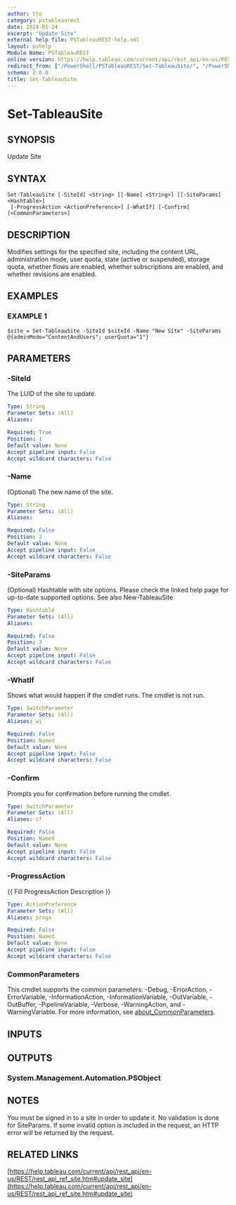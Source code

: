 ```yaml
---
author: tto
category: pstableaurest
date: 2024-01-24
excerpt: "Update Site"
external help file: PSTableauREST-help.xml
layout: pshelp
Module Name: PSTableauREST
online version: https://help.tableau.com/current/api/rest_api/en-us/REST/rest_api_ref_site.htm#update_site
redirect_from: ["/PowerShell/PSTableauREST/Set-TableauSite/", "/PowerShell/PSTableauREST/set-tableausite/", "/PowerShell/set-tableausite/"]
schema: 2.0.0
title: Set-TableauSite
---
```


# Set-TableauSite

## SYNOPSIS
Update Site

## SYNTAX

```
Set-TableauSite [-SiteId] <String> [[-Name] <String>] [[-SiteParams] <Hashtable>]
 [-ProgressAction <ActionPreference>] [-WhatIf] [-Confirm] [<CommonParameters>]
```

## DESCRIPTION
Modifies settings for the specified site, including the content URL, administration mode, user quota, state (active or suspended),
storage quota, whether flows are enabled, whether subscriptions are enabled, and whether revisions are enabled.

## EXAMPLES

### EXAMPLE 1
```
$site = Set-TableauSite -SiteId $siteId -Name "New Site" -SiteParams @{adminMode="ContentAndUsers"; userQuota="1"}
```

## PARAMETERS

### -SiteId
The LUID of the site to update.

```yaml
Type: String
Parameter Sets: (All)
Aliases:

Required: True
Position: 1
Default value: None
Accept pipeline input: False
Accept wildcard characters: False
```

### -Name
(Optional)
The new name of the site.

```yaml
Type: String
Parameter Sets: (All)
Aliases:

Required: False
Position: 2
Default value: None
Accept pipeline input: False
Accept wildcard characters: False
```

### -SiteParams
(Optional)
Hashtable with site options.
Please check the linked help page for up-to-date supported options.
See also New-TableauSite

```yaml
Type: Hashtable
Parameter Sets: (All)
Aliases:

Required: False
Position: 3
Default value: None
Accept pipeline input: False
Accept wildcard characters: False
```

### -WhatIf
Shows what would happen if the cmdlet runs.
The cmdlet is not run.

```yaml
Type: SwitchParameter
Parameter Sets: (All)
Aliases: wi

Required: False
Position: Named
Default value: None
Accept pipeline input: False
Accept wildcard characters: False
```

### -Confirm
Prompts you for confirmation before running the cmdlet.

```yaml
Type: SwitchParameter
Parameter Sets: (All)
Aliases: cf

Required: False
Position: Named
Default value: None
Accept pipeline input: False
Accept wildcard characters: False
```

### -ProgressAction
{{ Fill ProgressAction Description }}

```yaml
Type: ActionPreference
Parameter Sets: (All)
Aliases: proga

Required: False
Position: Named
Default value: None
Accept pipeline input: False
Accept wildcard characters: False
```

### CommonParameters
This cmdlet supports the common parameters: -Debug, -ErrorAction, -ErrorVariable, -InformationAction, -InformationVariable, -OutVariable, -OutBuffer, -PipelineVariable, -Verbose, -WarningAction, and -WarningVariable. For more information, see [about_CommonParameters](http://go.microsoft.com/fwlink/?LinkID=113216).

## INPUTS

## OUTPUTS

### System.Management.Automation.PSObject
## NOTES
You must be signed in to a site in order to update it.
No validation is done for SiteParams.
If some invalid option is included in the request, an HTTP error will be returned by the request.

## RELATED LINKS

[https://help.tableau.com/current/api/rest_api/en-us/REST/rest_api_ref_site.htm#update_site](https://help.tableau.com/current/api/rest_api/en-us/REST/rest_api_ref_site.htm#update_site)

